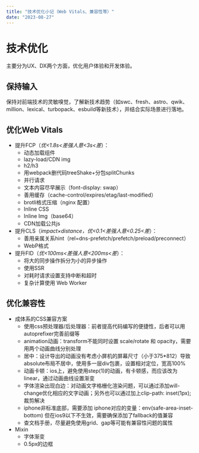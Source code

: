 ```yaml
---
title: "技术优化小记（Web Vitals、兼容性等）"
date: "2023-08-27"
---
```


# 技术优化

主要分为UX、DX两个方面，优化用户体验和开发体验。

## 保持输入
保持对前端技术的灵敏嗅觉，了解新技术趋势（如swc、fresh、astro、qwik、million、lexical、turbopack、esbuild等新技术），并结合实际场景进行落地。

## 优化Web Vitals
- 提升FCP（_优<1.8s<差强人意<3s<差_）：
  - 动态加载组件
  - lazy-load/CDN img
  - h2/h3
  - 用webpack删代码treeShake+分包splitChunks
  - 并行请求
  - 文本内容尽早展示（font-display: swap）
  - 善用缓存（cache-control/expires/etag/last-modified）
  - brotli格式压缩（nginx 配置）
  - Inline CSS
  - Inline Img（base64）
  - CDN加载公共js
- 提升CLS（_impact×distance，优<0.1<差强人意<0.25<差_）：
  - 善用亲属关系hint（rel=dns-prefetch/prefetch/preload/preconnect）
  - WebP格式
- 提升FID（_优<100ms<差强人意<200ms<差_）：
  - 将大的同步操作拆分为小的异步操作
  - 使用SSR
  - 对耗时请求设置支持中断和超时
  - 复杂计算使用 Web Worker

## 优化兼容性
- 成体系的CSS兼容方案
  - 使用css预处理器/后处理器：前者提高代码编写的便捷性，后者可以用autoprefixer完善前缀等
  - animation动画：transform不能同时设置 scale/rotate 和 opacity，需要用两个动画曲线分别处理
  - 居中：设计导出的动画没有考虑小屏机的屏幕尺寸（小于375*812）导致absolute布局不居中，使用多一层div包裹，设置相对定位，宽高100%
  - 动画卡顿：ios上，避免使用step(1)的动画，有卡顿感，而应该改为linear，通过动画曲线设置渐变
  - 字体渲染出现白边：对动画文字格栅化渲染问题，可以通过添加will-change优化相应的文字动画；另外也可以通过加上clip-path: inset(1px); 裁剪解决
  - iphone非标准底部，需要添加 iphone对应的变量：env(safe-area-inset-bottom) 但在ios9以下不生效，需要确保添加了fallback的值兼容
  - 查文档手册，尽量避免使用grid、gap等可能有兼容性问题的属性
- Mixin
  - 字体渐变
  - 0.5px的边框